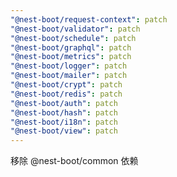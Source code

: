 ```yaml
---
"@nest-boot/request-context": patch
"@nest-boot/validator": patch
"@nest-boot/schedule": patch
"@nest-boot/graphql": patch
"@nest-boot/metrics": patch
"@nest-boot/logger": patch
"@nest-boot/mailer": patch
"@nest-boot/crypt": patch
"@nest-boot/redis": patch
"@nest-boot/auth": patch
"@nest-boot/hash": patch
"@nest-boot/i18n": patch
"@nest-boot/view": patch
---
```


移除 @nest-boot/common 依赖
